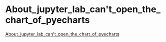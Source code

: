 # About_jupyter_lab_can't_open_the_chart_of_pyecharts
[About_jupyter_lab_can't_open_the_chart_of_pyecharts](https://aiwithcloud.com/2022/09/14/about_jupyter_lab_cant_open_the_chart_of_pyecharts/)